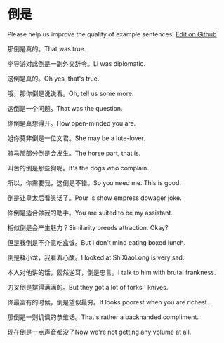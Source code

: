 # 倒是

Please help us improve the quality of example sentences! [Edit on Github](https://github.com/jiyushe/jiyu-example-sentence-source/blob/main/chinese/daoshi.md)

<p><span class="chinese">那倒是真的。</span><span class="english">That was true.</span></p>

<p><span class="chinese">李导游对此倒是一副外交辞令。</span><span class="english">Li was diplomatic.</span></p>

<p><span class="chinese">这倒是真的。</span><span class="english">Oh yes, that's true.</span></p>

<p><span class="chinese">哦，那你倒是说说看。</span><span class="english">Oh, tell us some more.</span></p>

<p><span class="chinese">这倒是一个问题。</span><span class="english">That was the question.</span></p>

<p><span class="chinese">你倒是真想得开。</span><span class="english">How open-minded you are.</span></p>

<p><span class="chinese">姐你莫非倒是一位文君。</span><span class="english">She may be a lute-lover.</span></p>

<p><span class="chinese">骑马那部分倒是会发生。</span><span class="english">The horse part, that is.</span></p>

<p><span class="chinese">叫苦的倒是那些狗呢。</span><span class="english">It's the dogs who complain.</span></p>

<p><span class="chinese">所以，你需要我，这倒是不错。</span><span class="english">So you need me. This is good.</span></p>

<p><span class="chinese">倒是让皇太后看笑话了。</span><span class="english">Pour is show empress dowager joke.</span></p>

<p><span class="chinese">你倒是适合做我的助手。</span><span class="english">You are suited to be my assistant.</span></p>

<p><span class="chinese">相似倒是会产生魅力？</span><span class="english">Similarity breeds attraction. Okay?</span></p>

<p><span class="chinese">但是我倒是不介意吃盒饭。</span><span class="english">But I don't mind eating boxed lunch.</span></p>

<p><span class="chinese">倒是释小龙，我看着心酸。</span><span class="english">I looked at ShiXiaoLong is very sad.</span></p>

<p><span class="chinese">本人对他讲的话，固然逆耳，倒是忠言。</span><span class="english">I talk to him with brutal frankness.</span></p>

<p><span class="chinese">刀叉倒是摆得满满的。</span><span class="english">But they got a lot of forks ' knives.</span></p>

<p><span class="chinese">你最富有的时候，倒是望似最穷。</span><span class="english">It looks poorest when you are richest.</span></p>

<p><span class="chinese">那倒是一则讥讽的恭维话。</span><span class="english">That's rather a backhanded compliment.</span></p>

<p><span class="chinese">现在倒是一点声音都没了</span><span class="english">Now we're not getting any volume at all.</span></p>

